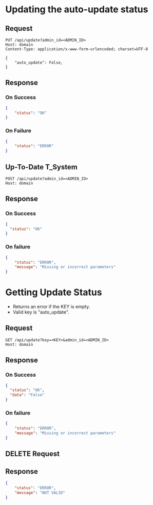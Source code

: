 # Updating the auto-update status

## Request
```http
PUT /api/update?admin_id=<ADMIN_ID>
Host: domain
Content-Type: application/x-www-form-urlencoded; charset=UTF-8

{
    "auto_update": False,
}
```

## Response
### On Success
```json
{
    "status": "OK"
}
```

### On Failure
```json
{
    "status": "ERROR"
}
```

## Up-To-Date T_System
```http
POST /api/update?admin_id=<ADMIN_ID>
Host: domain
```
## Response

### On Success
```json
{
  "status": "OK"
}
```

### On failure
```json
{
    "status": "ERROR",
    "message": "Missing or incorrect parameters"
}
```

# Getting Update Status
- Returns an error if the KEY is empty.
- Valid key is "auto_update".

## Request
```http
GET /api/update?key=<KEY>&admin_id=<ADMIN_ID>
Host: domain
```
## Response

### On Success
```json
{
  "status": "OK",
  "data": "False"
}
```

### On failure
```json
{
    "status": "ERROR",
    "message": "Missing or incorrect parameters"
}
```

## DELETE Request

## Response

```json
{
    "status": "ERROR",
    "message": "NOT VALID"
}
```

